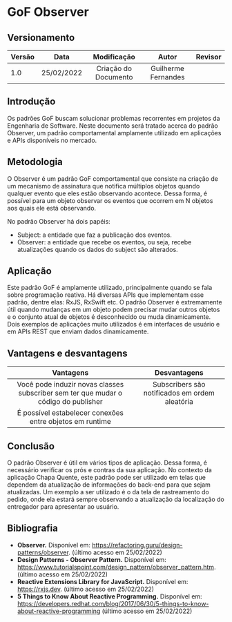 # GoF Observer

## Versionamento

| Versão |    Data    |     Modificação      | Autor | Revisor |
| ------ | :--------: | :------------------: | :---: | :-----: |
| 1.0    | 25/02/2022 | Criação do Documento | Guilherme Fernandes |         |

<!-- NÃO ESQUECER DE ADICIONAR AO "/_sidebar.md" -->

## Introdução
Os padrões GoF buscam solucionar problemas recorrentes em projetos da Engenharia de Software. Neste documento será tratado acerca do padrão Observer, um padrão comportamental amplamente utilizado em aplicações e APIs disponíveis no mercado.

## Metodologia
O Observer é um padrão GoF comportamental que consiste na criação de um mecanismo de assinatura que notifica múltiplos objetos quando qualquer evento que eles estão observando acontece. Dessa forma, é possível para um objeto observar os eventos que ocorrem em N objetos aos quais ele está observando. 

No padrão Observer há dois papéis:
- Subject: a entidade que faz a publicação dos eventos.
- Observer: a entidade que recebe os eventos, ou seja, recebe atualizações quando os dados do subject são alterados.

## Aplicação
Este padrão GoF é amplamente utilizado, principalmente quando se fala sobre programação reativa. Há diversas APIs que implementam esse padrão, dentre elas: RxJS, RxSwift etc. O padrão Observer é extremamente útil quando mudanças em um objeto podem precisar mudar outros objetos e o conjunto atual de objetos é desconhecido ou muda dinamicamente. Dois exemplos de aplicações muito utilizados é em interfaces de usuário e em APIs REST que enviam dados dinamicamente.

## Vantagens e desvantagens

| Vantagens | Desvantagens |
| :--------:| :-----------:|
| Você pode induzir novas classes subscriber sem ter que mudar o código do publisher | Subscribers são notificados em ordem aleatória |
| É possível estabelecer conexões entre objetos em runtime | |

## Conclusão
O padrão Observer é útil em vários tipos de aplicação. Dessa forma, é necessário verificar os prós e contras da sua aplicação. No contexto da aplicação Chapa Quente, este padrão pode ser utilizado em telas que dependem da atualização de informações do back-end para que sejam atualizadas. Um exemplo a ser utilizado é o da tela de rastreamento do pedido, onde ela estará sempre observando a atualização da localização do entregador para apresentar ao usuário.

## Bibliografia
- **Observer.** Disponível em: <https://refactoring.guru/design-patterns/observer>. (último acesso em 25/02/2022)
- **Design Patterns - Observer Pattern.** Disponível em: <https://www.tutorialspoint.com/design_pattern/observer_pattern.htm>. (último acesso em 25/02/2022)
- **Reactive Extensions Library for JavaScript.** Disponível em: <https://rxjs.dev>. (último acesso em 25/02/2022)
- **5 Things to Know About Reactive Programming.** Disponível em: <https://developers.redhat.com/blog/2017/06/30/5-things-to-know-about-reactive-programming> (último acesso em 25/02/2022)